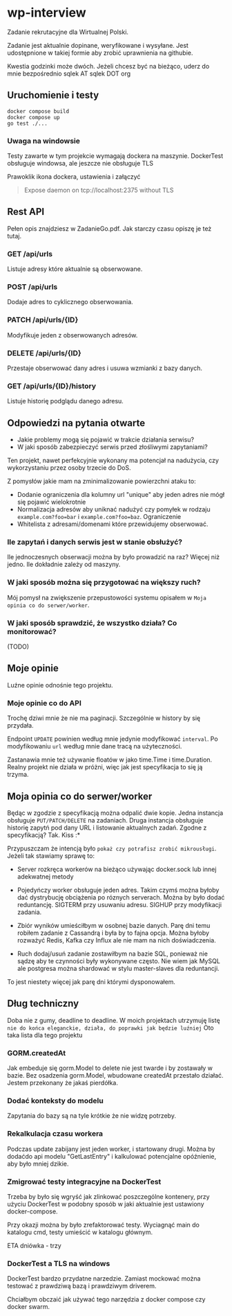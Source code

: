 # wp-interview

Zadanie rekrutacyjne dla Wirtualnej Polski.

Zadanie jest aktualnie dopinane, weryfikowane i wysyłane.
Jest udostępnione w takiej formie aby zrobić uprawnienia na githubie.

Kwestia godzinki może dwóch.
Jeżeli chcesz być na bieżąco, uderz do mnie bezpośrednio sqlek AT sqlek DOT org

## Uruchomienie i testy

    docker compose build
    docker compose up
    go test ./...

### Uwaga na windowsie

Testy zawarte w tym projekcie wymagają dockera na maszynie.
DockerTest obsługuje windowsa, ale jeszcze nie obsługuje TLS

Prawoklik ikona dockera, ustawienia i załączyć
> Expose daemon on tcp://localhost:2375 without TLS

## Rest API

Pełen opis znajdziesz w ZadanieGo.pdf.
Jak starczy czasu opiszę je też tutaj.

### GET /api/urls

Listuje adresy które aktualnie są obserwowane.

### POST /api/urls

Dodaje adres to cyklicznego obserwowania.

### PATCH /api/urls/{ID}

Modyfikuje jeden z obserwowanych adresów.

### DELETE /api/urls/{ID}

Przestaje obserwować dany adres i usuwa wzmianki z bazy danych.

### GET /api/urls/{ID}/history

Listuje historię podglądu danego adresu.

## Odpowiedzi na pytania otwarte

* Jakie problemy mogą się pojawić w trakcie działania serwisu?
* W jaki sposób zabezpieczyć serwis przed złośliwymi zapytaniami?

Ten projekt, nawet perfekcyjnie wykonany ma potencjał na nadużycia,
czy wykorzystaniu przez osoby trzecie do DoS.

Z pomysłów jakie mam na zminimalizowanie powierzchni ataku to:

* Dodanie ograniczenia dla kolumny url "unique" aby jeden adres nie mógł się pojawić wielokrotnie
* Normalizacja adresów aby uniknać nadużyć czy pomyłek w rodzaju `example.com?foo=bar` i `example.com?foo=baz`.
  Ograniczenie
* Whitelista z adresami/domenami które przewidujemy obserwować.

### Ile zapytań i danych serwis jest w stanie obsłużyć?

Ile jednoczesnych obserwacji można by było prowadzić na raz?
Więcej niż jedno. Ile dokładnie zależy od maszyny.

### W jaki sposób można się przygotować na większy ruch?

Mój pomysł na zwiększenie przepustowości systemu opisałem w `Moja opinia co do serwer/worker`.

### W jaki sposób sprawdzić, że wszystko działa? Co monitorować?

(TODO)

## Moje opinie

Luźne opinie odnośnie tego projektu.

### Moje opinie co do API

Trochę dziwi mnie że nie ma paginacji.
Szczególnie w history by się przydała.

Endpoint `UPDATE` powinien według mnie jedynie modyfikować `interval`.
Po modyfikowaniu `url` według mnie dane tracą na użyteczności.

Zastanawia mnie też używanie floatów w jako time.Time i time.Duration.
Realny projekt nie działa w próżni, więc jak jest specyfikacja to się ją trzyma.

## Moja opinia co do serwer/worker

Będąc w zgodzie z specyfikacją można odpalić dwie kopie.
Jedna instancja obsługuje `PUT/PATCH/DELETE` na zadaniach.
Druga instancja obsługuje historię zapytń pod dany URL i listowanie aktualnych zadań.
Zgodne z specyfikacją? Tak. Kiss :*

Przypuszczam że intencją było `pokaż czy potrafisz zrobić mikrousługi`.
Jeżeli tak stawiamy sprawę to:

* Server rozkręca workerów na bieżąco używając docker.sock
  lub innej adekwatnej metody

* Pojedyńczy worker obsługuje jeden adres.
  Takim czymś można byłoby dać dystrybucję obciążenia po róznych serverach.
  Można by było dodać reduntancję.
  SIGTERM przy usuwaniu adresu.
  SIGHUP przy modyfikacji zadania.

* Zbiór wyników umieściłbym w osobnej bazie danych.
  Parę dni temu robiłem zadanie z Cassandrą i była by to fajna opcja.
  Można byłoby rozważyć Redis, Kafka czy Influx ale nie mam na nich doświadczenia.

* Ruch dodaj/usuń zadanie zostawiłbym na bazie SQL,
  ponieważ nie sądzę aby te czynności były wykonywane często.
  Nie wiem jak MySQL ale postgresa można shardować w stylu master-slaves dla reduntancji.

To jest niestety więcej jak parę dni którymi dysponowałem.

## Dług techniczny

Doba nie z gumy, deadline to deadline.
W moich projektach utrzymuję listę
`nie do końca eleganckie, działa, do poprawki jak będzie luźniej`
Oto taka lista dla tego projektu

### GORM.createdAt

Jak embeduje się gorm.Model to delete nie jest twarde i by zostawały w bazie.
Bez osadzenia gorm.Model, wbudowane createdAt przestało działać.
Jestem przekonany że jakaś pierdółka.

### Dodać konteksty do modelu

Zapytania do bazy są na tyle krótkie że nie widzę potrzeby.

### Rekalkulacja czasu workera

Podczas update zabijany jest jeden worker, i startowany drugi.
Można by dodaćdo api modelu "GetLastEntry" i kalkulować potencjalne opóźnienie,
aby było mniej dzikie.

### Zmigrować testy integracyjne na DockerTest

Trzeba by było się wgryść jak zlinkować poszczególne kontenery,
przy użyciu DockerTest w podobny sposób w jaki aktualnie jest ustawiony
docker-compose.

Przy okazji można by było zrefaktorować testy.
Wyciagnąć main do katalogu cmd, testy umieścić w katalogu głównym.

ETA dniówka - trzy

### DockerTest a TLS na windows

DockerTest bardzo przydatne narzedzie.
Zamiast mockować można testować z prawdziwą bazą i prawdziwym driverem.

Chciałbym obczaić jak używać tego narzędzia z docker compose czy docker swarm.
